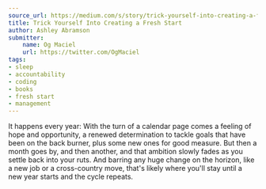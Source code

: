 ```yaml
---
source_url: https://medium.com/s/story/trick-yourself-into-creating-a-fresh-start-ac0ef48e647
title: Trick Yourself Into Creating a Fresh Start
author: Ashley Abramson
submitter:
    name: Og Maciel
    url: https://twitter.com/OgMaciel
tags:
- sleep
- accountability
- coding
- books
- fresh start
- management
---
```


It happens every year: With the turn of a calendar page comes a feeling of hope and opportunity, a renewed determination to tackle goals that have been on the back burner, plus some new ones for good measure. But then a month goes by, and then another, and that ambition slowly fades as you settle back into your ruts. And barring any huge change on the horizon, like a new job or a cross-country move, that's likely where you'll stay until a new year starts and the cycle repeats.
